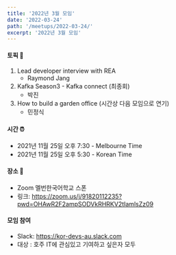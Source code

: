```yaml
---
title: '2022년 3월 모임'
date: '2022-03-24'
path: '/meetups/2022-03-24/'
excerpt: '2022년 3월 모임'
---
```


#### 토픽 🚀

1. Lead developer interview with REA
    - Raymond Jang
2. Kafka Season3 - Kafka connect (최종회)
    - 박진
3. How to build a garden office (시간상 다음 모임으로 연기)
    - 민정식

#### 시간 ⏰

-   2021년 11월 25일 오후 7:30 - Melbourne Time
-   2021년 11월 25일 오후 5:30 - Korean Time

#### 장소 ‍🚶

-   Zoom 멜번한국어학교 스폰
-   링크: https://zoom.us/j/91820112235?pwd=OHAwR2F2ampSODVkRHRKV2tIamlsZz09

#### 모임 참여

-   Slack: https://kor-devs-au.slack.com
-   대상 : 호주 IT에 관심있고 기여하고 싶은자 모두
